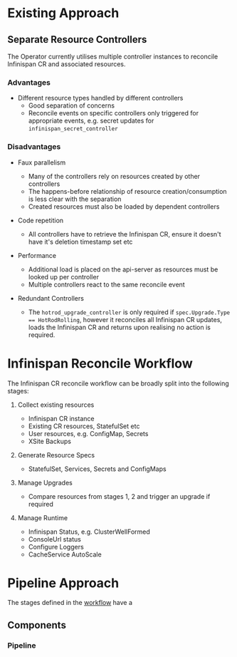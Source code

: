 # Existing Approach

## Separate Resource Controllers
The Operator currently utilises multiple controller instances to reconcile Infinispan CR and associated resources.

### Advantages
- Different resource types handled by different controllers
  - Good separation of concerns
  - Reconcile events on specific controllers only triggered for appropriate events, e.g. secret updates for `infinispan_secret_controller`

### Disadvantages
- Faux parallelism
  - Many of the controllers rely on resources created by other controllers
  - The happens-before relationship of resource creation/consumption is less clear with the separation
  - Created resources must also be loaded by dependent controllers 

- Code repetition
  - All controllers have to retrieve the Infinispan CR, ensure it doesn't have it's deletion timestamp set etc 

- Performance
  - Additional load is placed on the api-server as resources must be looked up per controller
  - Multiple controllers react to the same reconcile event

- Redundant Controllers
  - The `hotrod_upgrade_controller` is only required if `spec.Upgrade.Type == HotRodRolling`, however it reconciles all
Infinispan CR updates, loads the Infinispan CR and returns upon realising no action is required. 

# Infinispan Reconcile Workflow
The Infinispan CR reconcile workflow can be broadly split into the following stages:

1. Collect existing resources
   - Infinispan CR instance
   - Existing CR resources, StatefulSet etc
   - User resources, e.g. ConfigMap, Secrets
   - XSite Backups

2. Generate Resource Specs
   - StatefulSet, Services, Secrets and ConfigMaps

3. Manage Upgrades
   - Compare resources from stages 1, 2 and trigger an upgrade if required

4. Manage Runtime
   - Infinispan Status, e.g. ClusterWellFormed
   - ConsoleUrl status
   - Configure Loggers
   - CacheService AutoScale
  
# Pipeline Approach
The stages defined in the [workflow](#infinispan-reconcile-workflow) have a

## Components

### Pipeline